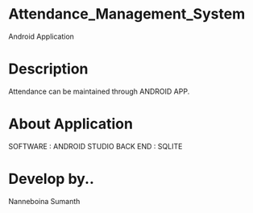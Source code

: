 # Attendance_Management_System
Android Application

# Description 
Attendance can be maintained through ANDROID APP.

# About Application
SOFTWARE	:	ANDROID STUDIO
BACK END	:	SQLITE

# Develop by..
Nanneboina Sumanth
